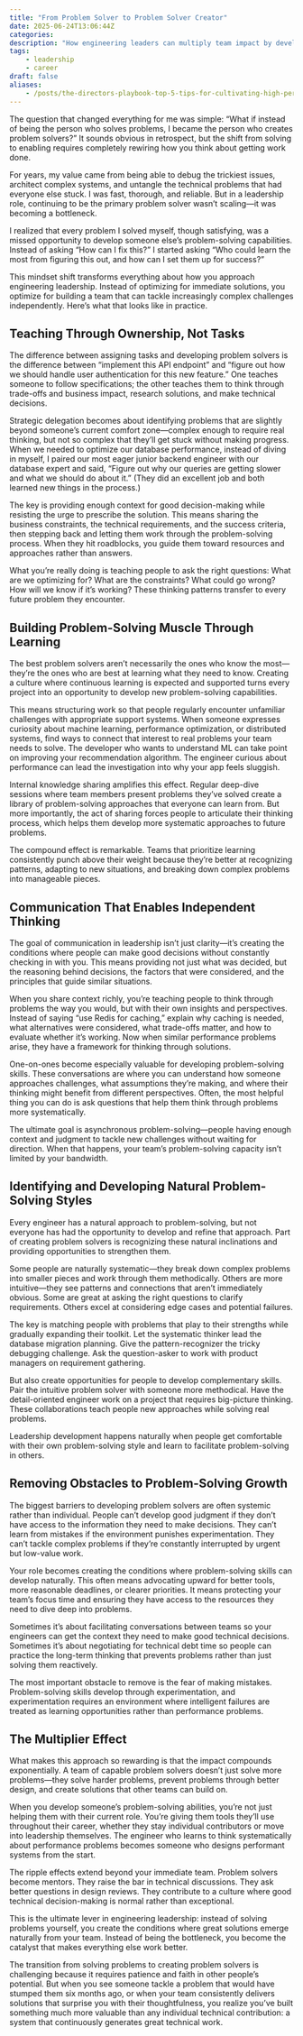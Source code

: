 ```yaml
---
title: "From Problem Solver to Problem Solver Creator"
date: 2025-06-24T13:06:44Z
categories:
description: "How engineering leaders can multiply team impact by developing problem-solving skills in others. Practical strategies for building independent, capable engineering teams."
tags:
    - leadership
    - career
draft: false
aliases:
    - /posts/the-directors-playbook-top-5-tips-for-cultivating-high-performing-software-teams/
---
```


The question that changed everything for me was simple: “What if instead of being the person who solves problems, I became the person who creates problem solvers?” It sounds obvious in retrospect, but the shift from solving to enabling requires completely rewiring how you think about getting work done.

For years, my value came from being able to debug the trickiest issues, architect complex systems, and untangle the technical problems that had everyone else stuck. I was fast, thorough, and reliable. But in a leadership role, continuing to be the primary problem solver wasn’t scaling—it was becoming a bottleneck.

I realized that every problem I solved myself, though satisfying, was a missed opportunity to develop someone else’s problem-solving capabilities. Instead of asking “How can I fix this?” I started asking “Who could learn the most from figuring this out, and how can I set them up for success?”

This mindset shift transforms everything about how you approach engineering leadership. Instead of optimizing for immediate solutions, you optimize for building a team that can tackle increasingly complex challenges independently. Here’s what that looks like in practice.

## Teaching Through Ownership, Not Tasks

The difference between assigning tasks and developing problem solvers is the difference between “implement this API endpoint” and “figure out how we should handle user authentication for this new feature.” One teaches someone to follow specifications; the other teaches them to think through trade-offs and business impact, research solutions, and make technical decisions.

Strategic delegation becomes about identifying problems that are slightly beyond someone’s current comfort zone—complex enough to require real thinking, but not so complex that they’ll get stuck without making progress. When we needed to optimize our database performance, instead of diving in myself, I paired our most eager junior backend engineer with our database expert and said, “Figure out why our queries are getting slower and what we should do about it.” (They did an excellent job and both learned new things in the process.)

The key is providing enough context for good decision-making while resisting the urge to prescribe the solution. This means sharing the business constraints, the technical requirements, and the success criteria, then stepping back and letting them work through the problem-solving process. When they hit roadblocks, you guide them toward resources and approaches rather than answers.

What you’re really doing is teaching people to ask the right questions: What are we optimizing for? What are the constraints? What could go wrong? How will we know if it’s working? These thinking patterns transfer to every future problem they encounter.

## Building Problem-Solving Muscle Through Learning

The best problem solvers aren’t necessarily the ones who know the most—they’re the ones who are best at learning what they need to know. Creating a culture where continuous learning is expected and supported turns every project into an opportunity to develop new problem-solving capabilities.

This means structuring work so that people regularly encounter unfamiliar challenges with appropriate support systems. When someone expresses curiosity about machine learning, performance optimization, or distributed systems, find ways to connect that interest to real problems your team needs to solve. The developer who wants to understand ML can take point on improving your recommendation algorithm. The engineer curious about performance can lead the investigation into why your app feels sluggish.

Internal knowledge sharing amplifies this effect. Regular deep-dive sessions where team members present problems they’ve solved create a library of problem-solving approaches that everyone can learn from. But more importantly, the act of sharing forces people to articulate their thinking process, which helps them develop more systematic approaches to future problems.

The compound effect is remarkable. Teams that prioritize learning consistently punch above their weight because they’re better at recognizing patterns, adapting to new situations, and breaking down complex problems into manageable pieces.

## Communication That Enables Independent Thinking

The goal of communication in leadership isn’t just clarity—it’s creating the conditions where people can make good decisions without constantly checking in with you. This means providing not just what was decided, but the reasoning behind decisions, the factors that were considered, and the principles that guide similar situations.

When you share context richly, you’re teaching people to think through problems the way you would, but with their own insights and perspectives. Instead of saying “use Redis for caching,” explain why caching is needed, what alternatives were considered, what trade-offs matter, and how to evaluate whether it’s working. Now when similar performance problems arise, they have a framework for thinking through solutions.

One-on-ones become especially valuable for developing problem-solving skills. These conversations are where you can understand how someone approaches challenges, what assumptions they’re making, and where their thinking might benefit from different perspectives. Often, the most helpful thing you can do is ask questions that help them think through problems more systematically.

The ultimate goal is asynchronous problem-solving—people having enough context and judgment to tackle new challenges without waiting for direction. When that happens, your team’s problem-solving capacity isn’t limited by your bandwidth.

## Identifying and Developing Natural Problem-Solving Styles

Every engineer has a natural approach to problem-solving, but not everyone has had the opportunity to develop and refine that approach. Part of creating problem solvers is recognizing these natural inclinations and providing opportunities to strengthen them.

Some people are naturally systematic—they break down complex problems into smaller pieces and work through them methodically. Others are more intuitive—they see patterns and connections that aren’t immediately obvious. Some are great at asking the right questions to clarify requirements. Others excel at considering edge cases and potential failures.

The key is matching people with problems that play to their strengths while gradually expanding their toolkit. Let the systematic thinker lead the database migration planning. Give the pattern-recognizer the tricky debugging challenge. Ask the question-asker to work with product managers on requirement gathering.

But also create opportunities for people to develop complementary skills. Pair the intuitive problem solver with someone more methodical. Have the detail-oriented engineer work on a project that requires big-picture thinking. These collaborations teach people new approaches while solving real problems.

Leadership development happens naturally when people get comfortable with their own problem-solving style and learn to facilitate problem-solving in others.

## Removing Obstacles to Problem-Solving Growth

The biggest barriers to developing problem solvers are often systemic rather than individual. People can’t develop good judgment if they don’t have access to the information they need to make decisions. They can’t learn from mistakes if the environment punishes experimentation. They can’t tackle complex problems if they’re constantly interrupted by urgent but low-value work.

Your role becomes creating the conditions where problem-solving skills can develop naturally. This often means advocating upward for better tools, more reasonable deadlines, or clearer priorities. It means protecting your team’s focus time and ensuring they have access to the resources they need to dive deep into problems.

Sometimes it’s about facilitating conversations between teams so your engineers can get the context they need to make good technical decisions. Sometimes it’s about negotiating for technical debt time so people can practice the long-term thinking that prevents problems rather than just solving them reactively.

The most important obstacle to remove is the fear of making mistakes. Problem-solving skills develop through experimentation, and experimentation requires an environment where intelligent failures are treated as learning opportunities rather than performance problems.

## The Multiplier Effect

What makes this approach so rewarding is that the impact compounds exponentially. A team of capable problem solvers doesn’t just solve more problems—they solve harder problems, prevent problems through better design, and create solutions that other teams can build on.

When you develop someone’s problem-solving abilities, you’re not just helping them with their current role. You’re giving them tools they’ll use throughout their career, whether they stay individual contributors or move into leadership themselves. The engineer who learns to think systematically about performance problems becomes someone who designs performant systems from the start.

The ripple effects extend beyond your immediate team. Problem solvers become mentors. They raise the bar in technical discussions. They ask better questions in design reviews. They contribute to a culture where good technical decision-making is normal rather than exceptional.

This is the ultimate lever in engineering leadership: instead of solving problems yourself, you create the conditions where great solutions emerge naturally from your team. Instead of being the bottleneck, you become the catalyst that makes everything else work better.

The transition from solving problems to creating problem solvers is challenging because it requires patience and faith in other people’s potential. But when you see someone tackle a problem that would have stumped them six months ago, or when your team consistently delivers solutions that surprise you with their thoughtfulness, you realize you’ve built something much more valuable than any individual technical contribution: a system that continuously generates great technical work.
